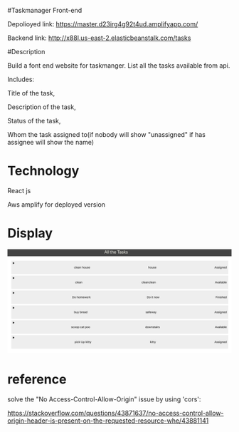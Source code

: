 #Taskmanager Front-end

Depolioyed link: https://master.d23irg4g92t4ud.amplifyapp.com/

Backend link: http://x88l.us-east-2.elasticbeanstalk.com/tasks

#Description

Build a font end website for taskmanger. List all the tasks available from api.

Includes:

Title of the task,

Description of the task,

Status of the task,

Whom the task assigned to(if nobody will show "unassigned" if has assignee will show the name)

# Technology

React js 

Aws amplify for deployed version 

# Display

![sceenshot](sc.png)

# reference

solve the "No Access-Control-Allow-Origin" issue by using 'cors':

https://stackoverflow.com/questions/43871637/no-access-control-allow-origin-header-is-present-on-the-requested-resource-whe/43881141